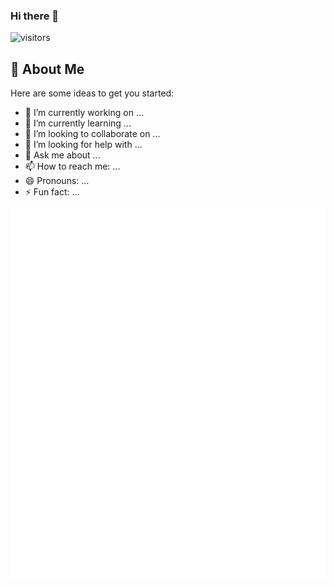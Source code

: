 ### Hi there 👋

![visitors](https://visitor-badge-reloaded.herokuapp.com/badge?page_id=Riverflame-dev.Riverflame-dev&color=00cf00)
<!--
**Riverflame-dev/Riverflame-dev** is a ✨ _special_ ✨ repository because its `README.md` (this file) appears on your GitHub profile.
-->
## :book: About Me

Here are some ideas to get you started:

- 🔭 I’m currently working on ...
- 🌱 I’m currently learning ...
- 👯 I’m looking to collaborate on ...
- 🤔 I’m looking for help with ...
- 💬 Ask me about ...
- 📫 How to reach me: ...
- 😄 Pronouns: ...
- ⚡ Fun fact: ...


![](https://raw.githubusercontent.com/riverflame-dev/github-stats-transparent/output/generated/overview.svg)
![](https://raw.githubusercontent.com/riverflame-dev/github-stats-transparent/output/generated/languages.svg)

